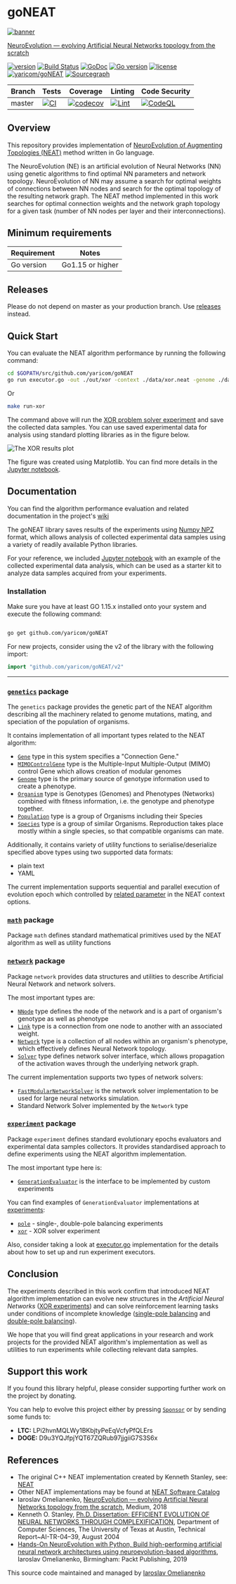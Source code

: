 # goNEAT
[![banner](contents/book_title.png)][6]

[NeuroEvolution — evolving Artificial Neural Networks topology from the scratch](https://becominghuman.ai/neuroevolution-evolving-artificial-neural-networks-topology-from-the-scratch-d1ebc5540d84)

[![version](https://img.shields.io/github/v/tag/yaricom/goNEAT.svg?sort=semver)](https://github.com/yaricom/goNEAT/releases/latest)
[![Build Status](https://travis-ci.org/yaricom/goNEAT.svg?branch=master)](https://travis-ci.org/yaricom/goNEAT) [![GoDoc](https://godoc.org/github.com/yaricom/goNEAT/neat?status.svg)](https://godoc.org/github.com/yaricom/goNEAT/neat)
[![Go version](https://img.shields.io/badge/go-1.15-blue.svg)](https://github.com/moovweb/gvm)
[![license](https://img.shields.io/github/license/yaricom/goNEAT.svg)](https://github.com/yaricom/goNEAT/blob/master/LICENSE)
[![yaricom/goNEAT](https://tokei.rs/b1/github/yaricom/goNEAT?category=lines)](https://github.com/yaricom/goNEAT)
[![Sourcegraph](https://sourcegraph.com/github.com/yaricom/goNEAT/-/badge.svg)](https://sourcegraph.com/github.com/yaricom/goNEAT?badge)

| Branch | Tests                                                                                      | Coverage                                                                                                                             | Linting                                                                    | Code Security                                                                    |
|--------|--------------------------------------------------------------------------------------------|--------------------------------------------------------------------------------------------------------------------------------------|----------------------------------------------------------------------------|----------------------------------------------------------------------------|
| master | [![CI](https://github.com/yaricom/goNEAT/actions/workflows/ci.yml/badge.svg)](https://github.com/yaricom/goNEAT/actions/workflows/ci.yml) | [![codecov](https://codecov.io/gh/yaricom/goNEAT/branch/master/graph/badge.svg?token=as31613DnV)](https://codecov.io/gh/yaricom/goNEAT) | [![Lint](https://github.com/yaricom/goNEAT/actions/workflows/lint.yml/badge.svg)](https://github.com/yaricom/goNEAT/actions/workflows/lint.yml) | [![CodeQL](https://github.com/yaricom/goNEAT/actions/workflows/codeql-analysis.yml/badge.svg)](https://github.com/yaricom/goNEAT/actions/workflows/codeql-analysis.yml) |

## Overview
This repository provides implementation of [NeuroEvolution of Augmenting Topologies (NEAT)][1] method written in Go language.

The NeuroEvolution (NE) is an artificial evolution of Neural Networks (NN) using genetic algorithms to find optimal NN 
parameters and network topology. NeuroEvolution of NN may assume a search for optimal weights of connections between NN 
nodes and search for the optimal topology of the resulting network graph. The NEAT method implemented in this work 
searches for optimal connection weights and the network graph topology for a given task (number of NN nodes per layer 
and their interconnections).

## Minimum requirements
| Requirement | Notes            |
|-------------|------------------|
| Go version  | Go1.15 or higher |

## Releases

Please do not depend on master as your production branch. Use [releases](https://github.com/yaricom/goNEAT/releases) instead.

## Quick Start

You can evaluate the NEAT algorithm performance by running the following command:

```bash
cd $GOPATH/src/github.com/yaricom/goNEAT
go run executor.go -out ./out/xor -context ./data/xor.neat -genome ./data/xorstartgenes -experiment XOR
```

Or

```bash
make run-xor
````

The command above will run the [XOR problem solver experiment](https://github.com/yaricom/goNEAT/wiki/XOR-Experiment#the-xor-experiment-with-connected-inputs-in-the-start-genome)
and save the collected data samples. You can use saved experimental data for analysis using standard plotting
libraries as in the figure below.

![The XOR results plot](contents/xor_results_plot.png)

The figure was created using Matplotlib. You can find more details in the [Jupyter notebook](contents/notebooks/experiments_results.ipynb).

## Documentation

You can find the algorithm performance evaluation and related documentation in the project's [wiki](https://github.com/yaricom/goNEAT/wiki)

The goNEAT library saves results of the experiments using [Numpy NPZ](https://numpy.org/doc/stable/reference/generated/numpy.savez.html)
format, which allows analysis of collected experimental
data samples using a variety of readily available Python libraries.

For your reference, we included [Jupyter notebook](contents/notebooks/experiments_results.ipynb) with an 
example of the collected experimental data analysis, which can be used as a starter kit to analyze data 
samples acquired from your experiments.

### Installation

Make sure you have at least GO 1.15.x installed onto your system and execute the following command:
```bash

go get github.com/yaricom/goNEAT
```

For new projects, consider using the v2 of the library with the following import:

```go
import "github.com/yaricom/goNEAT/v2"
```

---
### [`genetics`](https://pkg.go.dev/github.com/yaricom/goNEAT/v2/neat/genetics "API documentation") package

The `genetics` package provides the genetic part of the NEAT algorithm describing all the machinery related to
genome mutations, mating, and speciation of the population of organisms.

It contains implementation of all important types related to the NEAT algorithm:
* [`Gene`](https://pkg.go.dev/github.com/yaricom/goNEAT/v2/neat/genetics#Gene) type in this system specifies a "Connection Gene."
* [`MIMOControlGene`](https://pkg.go.dev/github.com/yaricom/goNEAT/v2/neat/genetics#MIMOControlGene) type is the Multiple-Input Multiple-Output (MIMO) control Gene which allows creation of modular genomes  
* [`Genome`](https://pkg.go.dev/github.com/yaricom/goNEAT/v2/neat/genetics#Genome) type is the primary source of genotype information used to create a phenotype.
* [`Organism`](https://pkg.go.dev/github.com/yaricom/goNEAT/v2/neat/genetics#Organism) type is Genotypes (Genomes) and Phenotypes (Networks) combined with fitness information, i.e. the genotype and phenotype together.
* [`Population`](https://pkg.go.dev/github.com/yaricom/goNEAT/v2/neat/genetics#Population) type is a group of Organisms including their Species
* [`Species`](https://pkg.go.dev/github.com/yaricom/goNEAT/v2/neat/genetics#Species) type  is a group of similar Organisms. Reproduction takes place mostly within a single species, so that compatible organisms can mate.

Additionally, it contains variety of utility functions to serialise/deserialize specified above types using two
supported data formats:
* plain text
* YAML

The current implementation supports sequential and parallel execution of evolution epoch which controlled by
[related parameter](https://pkg.go.dev/github.com/yaricom/goNEAT/v2/neat#EpochExecutorType) in the NEAT context options.

### [`math`](https://pkg.go.dev/github.com/yaricom/goNEAT/v2/neat/math "API documentation") package

Package `math` defines standard mathematical primitives used by the NEAT algorithm as well as utility functions

### [`network`](https://pkg.go.dev/github.com/yaricom/goNEAT/v2/neat/network "API documentation") package

Package `network` provides data structures and utilities to describe Artificial Neural Network and network solvers.

The most important types are:
* [`NNode`](https://pkg.go.dev/github.com/yaricom/goNEAT/v2/neat/network#NNode) type defines the node of the network and is a part of organism's genotype as well as phenotype
* [`Link`](https://pkg.go.dev/github.com/yaricom/goNEAT/v2/neat/network#Link) type is a connection from one node to another with an associated weight.
* [`Network`](https://pkg.go.dev/github.com/yaricom/goNEAT/v2/neat/network#Network) type is a collection of all nodes within an organism's phenotype, which effectively defines Neural Network topology.
* [`Solver`](https://pkg.go.dev/github.com/yaricom/goNEAT/v2/neat/network#Solver) type defines network solver interface, which allows propagation of the activation waves through the underlying network graph.

The current implementation supports two types of network solvers: 
* [`FastModularNetworkSolver`](https://pkg.go.dev/github.com/yaricom/goNEAT/v2/neat/network#FastModularNetworkSolver) is the network solver implementation to be used for large neural networks simulation.
* Standard Network Solver implemented by the `Network` type

### [`experiment`](https://pkg.go.dev/github.com/yaricom/goNEAT/v2/experiment "API documentation") package

Package `experiment` defines standard evolutionary epochs evaluators and experimental data samples collectors. It provides
standardised approach to define experiments using the NEAT algorithm implementation.

The most important type here is:
* [`GenerationEvaluator`](https://pkg.go.dev/github.com/yaricom/goNEAT/v2/experiment#GenerationEvaluator) is the interface to be implemented by custom experiments

You can find examples of `GenerationEvaluator` implementations at [experiments](https://github.com/yaricom/goNEAT/tree/master/experiments):
* [`pole`](https://pkg.go.dev/github.com/yaricom/goNEAT/v2/experiments/pole) - single-, double-pole balancing experiments
* [`xor`](https://pkg.go.dev/github.com/yaricom/goNEAT/v2/experiments/xor) - XOR solver experiment

Also, consider taking a look at [executor.go](https://github.com/yaricom/goNEAT/blob/master/executor.go) implementation
for the details about how to set up and run experiment executors.

## Conclusion

The experiments described in this work confirm that introduced NEAT algorithm implementation can evolve new structures in 
the _Artificial Neural Networks_ ([XOR experiments](https://github.com/yaricom/goNEAT/wiki/XOR-Experiment)) and can solve reinforcement learning 
tasks under conditions of incomplete knowledge ([single-pole balancing](https://github.com/yaricom/goNEAT/wiki/The-single-pole-balancing-experiment) and
[double-pole balancing](https://github.com/yaricom/goNEAT/wiki/Double-Pole-Balancing-Experiments)).

We hope that you will find great applications in your research and work projects for the provided NEAT algorithm's 
implementation as well as utilities to run experiments while collecting relevant data samples.

## Support this work

If you found this library helpful, please consider supporting further work on the project by donating.

You can help to evolve this project either by pressing [`Sponsor`](https://www.patreon.com/io42) or by sending some funds 
to:
* **LTC:** LPi2hvnMQLWy1BKbjtyPeEqVcfyPfQLErs
* **DOGE:** D9u3YQJfpjYQT67ZQRub97jjgiiG7S3S6x

## References

* The original C++ NEAT implementation created by Kenneth Stanley, see: [NEAT][1]
* Other NEAT implementations may be found at [NEAT Software Catalog][2]
* Iaroslav Omelianenko, [NeuroEvolution — evolving Artificial Neural Networks topology from the scratch][4], Medium, 2018
* Kenneth O. Stanley, [Ph.D. Dissertation: EFFICIENT EVOLUTION OF NEURAL NETWORKS THROUGH COMPLEXIFICATION][5], Department of Computer Sciences, The University of Texas at Austin, Technical Report~AI-TR-04–39, August 2004
* [Hands-On NeuroEvolution with Python, Build high-performing artificial neural network architectures using neuroevolution-based algorithms][6], Iaroslav Omelianenko, Birmingham: Packt Publishing, 2019

This source code maintained and managed by [Iaroslav Omelianenko][3]

[1]:http://www.cs.ucf.edu/~kstanley/neat.html
[2]:http://eplex.cs.ucf.edu/neat_software/
[3]:https://io42.space
[4]:https://becominghuman.ai/neuroevolution-evolving-artificial-neural-networks-topology-from-the-scratch-d1ebc5540d84
[5]:http://nn.cs.utexas.edu/keyword?stanley:phd04
[6]:https://www.packtpub.com/product/hands-on-neuroevolution-with-python/9781838824914